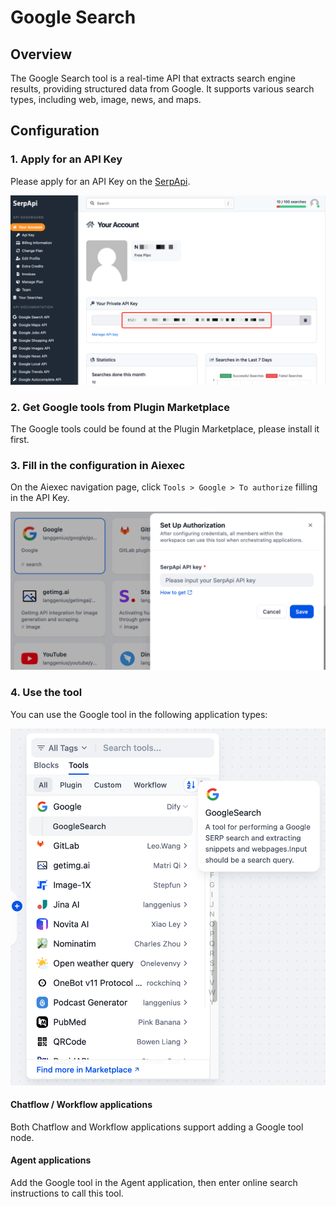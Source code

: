 # Google Search

## Overview

The Google Search tool is a real-time API that extracts search engine results, providing structured data from Google. It supports various search types, including web, image, news, and maps.

## Configuration

### 1. Apply for an API Key

Please apply for an API Key on the [SerpApi](https://serpapi.com/dashboard).

![](./_assets/google_3.png)

### 2. Get Google tools from Plugin Marketplace

The Google tools could be found at the Plugin Marketplace, please install it first.

### 3. Fill in the configuration in Aiexec

On the Aiexec navigation page, click `Tools > Google > To authorize` filling in the API Key.

![](./_assets/google_1.png)

### 4. Use the tool

You can use the Google tool in the following application types:

![](./_assets/google_2.png)

#### Chatflow / Workflow applications

Both Chatflow and Workflow applications support adding a Google tool node.

#### Agent applications

Add the Google tool in the Agent application, then enter online search instructions to call this tool.